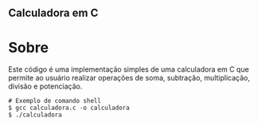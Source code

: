 ## Calculadora em C

# Sobre
Este código é uma implementação simples de uma calculadora em C que permite ao usuário realizar operações de soma, subtração, multiplicação, divisão e potenciação. 
    
```shell
# Exemplo de comando shell
$ gcc calculadora.c -o calculadora
$ ./calculadora
